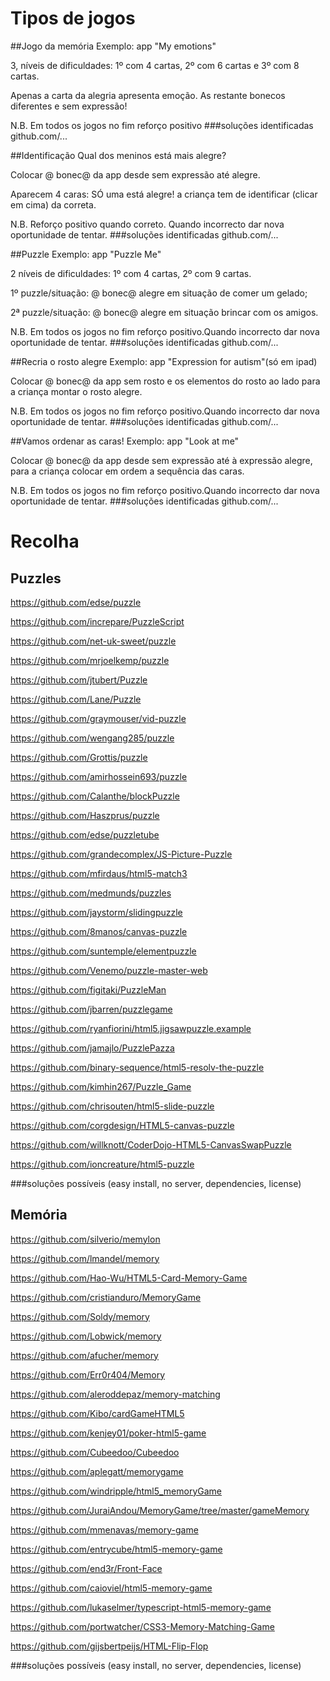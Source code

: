 # Tipos de jogos

##Jogo da memória
Exemplo: app "My emotions"

3, níveis de dificuldades: 1º com 4 cartas, 2º com 6 cartas e 3º com 8 cartas. 

Apenas a carta da alegria apresenta emoção. As restante bonecos diferentes e sem expressão!

N.B. Em todos os jogos no fim reforço positivo
###soluções identificadas
github.com/...

##Identificação
Qual dos meninos está mais alegre?

Colocar @ bonec@ da app desde sem expressão até alegre.

Aparecem 4 caras: SÓ uma está alegre! a criança tem de identificar (clicar em cima) da correta.

N.B. Reforço positivo quando correto. Quando incorrecto dar nova oportunidade de tentar.
###soluções identificadas
github.com/...

##Puzzle
Exemplo: app "Puzzle Me"

2 níveis de dificuldades: 1º com 4 cartas, 2º com 9 cartas.

1º puzzle/situação: @ bonec@ alegre em situação de comer um gelado; 

2ª puzzle/situação: @ bonec@ alegre em situação brincar com os amigos.

N.B. Em todos os jogos no fim reforço positivo.Quando incorrecto dar nova oportunidade de tentar. 
###soluções identificadas
github.com/...

##Recria o rosto alegre
Exemplo: app "Expression for autism"(só em ipad)

Colocar @ bonec@ da app sem rosto e os elementos do rosto ao lado para a criança montar o rosto alegre.

N.B. Em todos os jogos no fim reforço positivo.Quando incorrecto dar nova oportunidade de tentar. 
###soluções identificadas
github.com/...

##Vamos ordenar as caras!
Exemplo: app "Look at me"

Colocar @ bonec@ da app desde sem expressão até à expressão alegre, para a criança colocar em ordem a sequência das caras.

N.B. Em todos os jogos no fim reforço positivo.Quando incorrecto dar nova oportunidade de tentar. 
###soluções identificadas
github.com/...


# Recolha
## Puzzles
https://github.com/edse/puzzle

https://github.com/increpare/PuzzleScript

https://github.com/net-uk-sweet/puzzle

https://github.com/mrjoelkemp/puzzle

https://github.com/jtubert/Puzzle

https://github.com/Lane/Puzzle

https://github.com/graymouser/vid-puzzle

https://github.com/wengang285/puzzle

https://github.com/Grottis/puzzle

https://github.com/amirhossein693/puzzle

https://github.com/Calanthe/blockPuzzle

https://github.com/Haszprus/puzzle

https://github.com/edse/puzzletube

https://github.com/grandecomplex/JS-Picture-Puzzle

https://github.com/mfirdaus/html5-match3

https://github.com/medmunds/puzzles

https://github.com/jaystorm/slidingpuzzle

https://github.com/8manos/canvas-puzzle

https://github.com/suntemple/elementpuzzle

https://github.com/Venemo/puzzle-master-web

https://github.com/figitaki/PuzzleMan

https://github.com/jbarren/puzzlegame

https://github.com/ryanfiorini/html5.jigsawpuzzle.example

https://github.com/jamajlo/PuzzlePazza

https://github.com/binary-sequence/html5-resolv-the-puzzle

https://github.com/kimhin267/Puzzle_Game

https://github.com/chrisouten/html5-slide-puzzle

https://github.com/corgdesign/HTML5-canvas-puzzle

https://github.com/willknott/CoderDojo-HTML5-CanvasSwapPuzzle

https://github.com/ioncreature/html5-puzzle

###soluções possíveis (easy install, no server, dependencies, license)

## Memória
https://github.com/silverio/memylon

https://github.com/lmandel/memory

https://github.com/Hao-Wu/HTML5-Card-Memory-Game

https://github.com/cristianduro/MemoryGame

https://github.com/Soldy/memory

https://github.com/Lobwick/memory

https://github.com/afucher/memory

https://github.com/Err0r404/Memory

https://github.com/aleroddepaz/memory-matching

https://github.com/Kibo/cardGameHTML5

https://github.com/kenjey01/poker-html5-game

https://github.com/Cubeedoo/Cubeedoo

https://github.com/aplegatt/memorygame

https://github.com/windripple/html5_memoryGame

https://github.com/JuraiAndou/MemoryGame/tree/master/gameMemory

https://github.com/mmenavas/memory-game

https://github.com/entrycube/html5-memory-game

https://github.com/end3r/Front-Face

https://github.com/caioviel/html5-memory-game

https://github.com/lukaselmer/typescript-html5-memory-game

https://github.com/portwatcher/CSS3-Memory-Matching-Game

https://github.com/gijsbertpeijs/HTML-Flip-Flop

###soluções possíveis (easy install, no server, dependencies, license)
